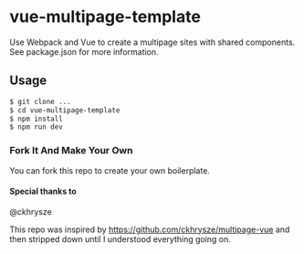 # vue-multipage-template
Use Webpack and Vue to create a multipage sites with shared components. See package.json for more information.

## Usage

``` bash
$ git clone ...
$ cd vue-multipage-template
$ npm install
$ npm run dev
```
### Fork It And Make Your Own
You can fork this repo to create your own boilerplate.

#### Special thanks to
@ckhrysze

This repo was inspired by https://github.com/ckhrysze/multipage-vue and then stripped down until I understood everything going on.